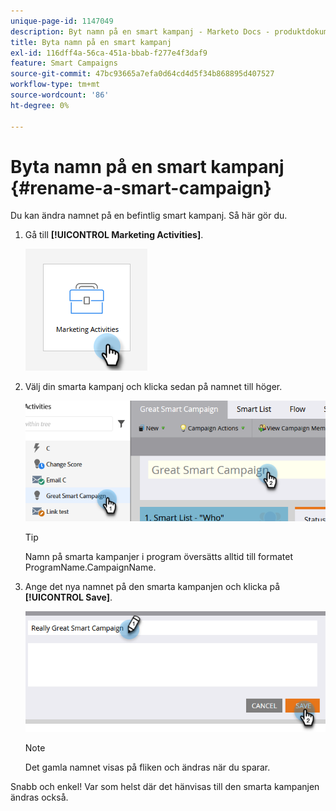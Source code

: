 ```yaml
---
unique-page-id: 1147049
description: Byt namn på en smart kampanj - Marketo Docs - produktdokumentation
title: Byta namn på en smart kampanj
exl-id: 116dff4a-56ca-451a-bbab-f277e4f3daf9
feature: Smart Campaigns
source-git-commit: 47bc93665a7efa0d64cd4d5f34b868895d407527
workflow-type: tm+mt
source-wordcount: '86'
ht-degree: 0%

---
```


# Byta namn på en smart kampanj {#rename-a-smart-campaign}

Du kan ändra namnet på en befintlig smart kampanj. Så här gör du.

1. Gå till **[!UICONTROL Marketing Activities]**.

   ![](assets/rename-a-smart-campaign-1.png)

1. Välj din smarta kampanj och klicka sedan på namnet till höger.

   ![](assets/rename-a-smart-campaign-2.png)

   >[!TIP]
   >
   >Namn på smarta kampanjer i program översätts alltid till formatet ProgramName.CampaignName.

1. Ange det nya namnet på den smarta kampanjen och klicka på **[!UICONTROL Save]**.

   ![](assets/rename-a-smart-campaign-3.png)

   >[!NOTE]
   >
   >Det gamla namnet visas på fliken och ändras när du sparar.

Snabb och enkel! Var som helst där det hänvisas till den smarta kampanjen ändras också.
